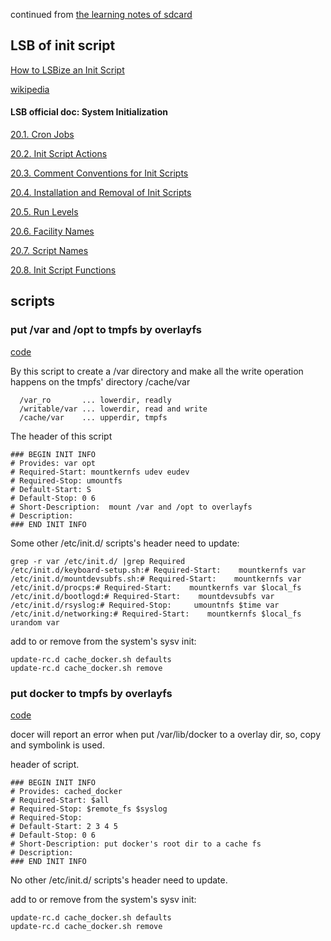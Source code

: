 continued from [the learning notes of sdcard](https://github.com/marcusyh/system/blob/master/raspiberry/sdcard.md)

## LSB of init script

[How to LSBize an Init Script](https://wiki.debian.org/LSBInitScripts)

[wikipedia](https://en.wikipedia.org/wiki/Linux_Standard_Base#cite_note-2)

#### LSB official doc: System Initialization

[20.1. Cron Jobs](https://refspecs.linuxbase.org/LSB_3.1.1/LSB-Core-generic/LSB-Core-generic/sysinit.html)

[20.2. Init Script Actions](https://refspecs.linuxbase.org/LSB_3.1.1/LSB-Core-generic/LSB-Core-generic/iniscrptact.html)

[20.3. Comment Conventions for Init Scripts](https://refspecs.linuxbase.org/LSB_3.1.1/LSB-Core-generic/LSB-Core-generic/initscrcomconv.html)

[20.4. Installation and Removal of Init Scripts](https://refspecs.linuxbase.org/LSB_3.1.1/LSB-Core-generic/LSB-Core-generic/initsrcinstrm.html)

[20.5. Run Levels](https://refspecs.linuxbase.org/LSB_3.1.1/LSB-Core-generic/LSB-Core-generic/runlevels.html)

[20.6. Facility Names](https://refspecs.linuxbase.org/LSB_3.1.1/LSB-Core-generic/LSB-Core-generic/facilname.html)

[20.7. Script Names](https://refspecs.linuxbase.org/LSB_3.1.1/LSB-Core-generic/LSB-Core-generic/scrptnames.html)

[20.8. Init Script Functions](https://refspecs.linuxbase.org/LSB_3.1.1/LSB-Core-generic/LSB-Core-generic/iniscrptfunc.html)


## scripts
### put /var and /opt to tmpfs by overlayfs

[code](https://github.com/marcusyh/system/blob/master/raspiberry/etc/init.d/tmpfs_overlay.sh)

By this script to create a /var directory and make all the write operation happens on the tmpfs' directory /cache/var
```
  /var_ro       ... lowerdir, readly
  /writable/var ... lowerdir, read and write
  /cache/var    ... upperdir, tmpfs
```

The header of this script
```
### BEGIN INIT INFO
# Provides: var opt
# Required-Start: mountkernfs udev eudev
# Required-Stop: umountfs
# Default-Start: S
# Default-Stop: 0 6
# Short-Description:  mount /var and /opt to overlayfs
# Description:
### END INIT INFO
```

Some other /etc/init.d/ scripts's header need to update:
```
grep -r var /etc/init.d/ |grep Required
/etc/init.d/keyboard-setup.sh:# Required-Start:    mountkernfs var
/etc/init.d/mountdevsubfs.sh:# Required-Start:    mountkernfs var
/etc/init.d/procps:# Required-Start:    mountkernfs var $local_fs
/etc/init.d/bootlogd:# Required-Start:    mountdevsubfs var
/etc/init.d/rsyslog:# Required-Stop:     umountnfs $time var
/etc/init.d/networking:# Required-Start:    mountkernfs $local_fs urandom var
```

add to or remove from the system's sysv init:
```
update-rc.d cache_docker.sh defaults
update-rc.d cache_docker.sh remove
```

### put docker to tmpfs by overlayfs

[code](https://github.com/marcusyh/system/blob/master/raspiberry/etc/init.d/tmpfs_overlay.sh)

docer will report an error when put /var/lib/docker to a overlay dir, so, copy and symbolink is used.

header of script.
```
### BEGIN INIT INFO
# Provides: cached_docker
# Required-Start: $all
# Required-Stop: $remote_fs $syslog
# Required-Stop: 
# Default-Start: 2 3 4 5
# Default-Stop: 0 6
# Short-Description: put docker's root dir to a cache fs
# Description:
### END INIT INFO
```

No other /etc/init.d/ scripts's header need to update.


add to or remove from the system's sysv init:
```
update-rc.d cache_docker.sh defaults
update-rc.d cache_docker.sh remove
```

